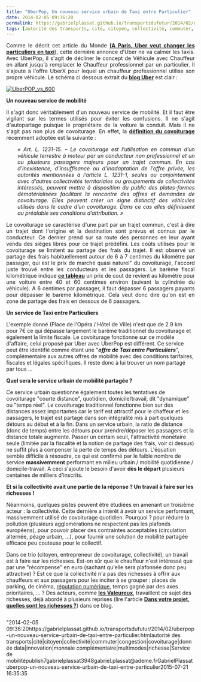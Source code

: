 ```yaml
---
title: "UberPop, Un nouveau service urbain de Taxi entre Particulier"
date: 2014-02-05 09:36:20
permalink: https://gabrielplassat.github.io/transportsdufutur/2014/02/uberpop-un-nouveau-service-urbain-de-taxi-entre-particulier.html
tags: [autorité des transports, cité, citoyen, collectivité, commuter, congestion, covoiturage, donnée data, innovation, monnaie complémentaire, multimodes, richesse, Service de mobilité]
---
```


<p style="text-align: justify">Comme le décrit cet article du Monde <a href="http://www.lemonde.fr/economie/article/2014/02/04/a-paris-uber-veut-changer-les-particuliers-en-taxis_4359694_3234.html" target="_blank"><strong>(A Paris, Uber veut changer les particuliers en taxi</strong></a>), cette dernière annonce d'Uber ne va calmer les taxis. Avec UberPop, il s'agit de décliner le concept de Véhicule avec Chauffeur en allant jusqu'à remplacer le Chauffeur professionnel par un particulier. Il s'ajoute à l'offre UberX pour lequel un chauffeur professionnel utilise son propre véhicule. Le schéma ci dessous extrait du <a href="http://blog.uber.com/uberPOP-covoiturage-urbain" target="_blank"><strong>blog Uber</strong></a> est clair : </p> <p style="text-align: justify"><a class="asset-img-link" href="https://gabrielplassat.github.io/transportsdufutur/wp-content/uploads/sites/6/old/6a0120a66d2ad4970b01a3fcb4eab7970b-pi.png"><img alt="UberPOP_vs_600" class="asset  asset-image at-xid-6a0120a66d2ad4970b01a3fcb4eab7970b img-responsive" src="/wp-content/uploads/sites/6/old/6a0120a66d2ad4970b01a3fcb4eab7970b-500wi.png" style="margin-left: auto;margin-right: auto" title="UberPOP_vs_600" /></a></p> <p style="text-align: justify"><strong>Un nouveau service de mobilité</strong></p> <p style="text-align: justify">Il s'agit donc véritablement d'un nouveau service de mobilité. Et il faut être vigilant sur les termes utilisés pour éviter les confusions. Il ne s'agit d'autopartage puisque le propriétaire de la voiture la conduit. Mais il ne s'agit pas non plus de covoiturage. En effet, la <a href="http://www.feduco.org/le-senat-adopte-une-definition-legale-du-covoiturage/" target="_blank"><strong>définition du covoiturage</strong></a> récemment adoptée est la suivante :</p>  <!--more-->  <p style="text-align: justify;padding-left: 30px"><em>« Art. L. 1231-15. – Le covoiturage est l’utilisation en commun d’un véhicule terrestre à moteur par un conducteur non professionnel et un ou plusieurs passagers majeurs pour un trajet commun. En cas d’inexistence, d’insuffisance ou d’inadaptation de l’offre privée, les autorités mentionnées à l’article L. 1231-1, seules ou conjointement avec d’autres collectivités territoriales ou groupements de collectivités intéressés, peuvent mettre à disposition du public des plates-formes dématérialisées facilitant la rencontre des offres et demandes de covoiturage. Elles peuvent créer un signe distinctif des véhicules utilisés dans le cadre d’un covoiturage. Dans ce cas elles définissent au préalable ses conditions d’attribution. »</em></p> <p style="text-align: justify">Le covoiturage se caractérise d'une part par un trajet commun, c'est à dire un trajet dont l'origine et la destination sont prévus et connus par le conducteur. Ce dernier prend sur sa route des personnes en leur ayant vendu des sièges libres pour ce trajet prédéfini. Les coûts utilisés pour le covoiturage se limitent au partage des frais du trajet. Il est observé un partage des frais habituellement autour de 6 à 7 centimes du kilomètre par passager, qui est le prix de marché quasi naturel" du covoiturage, l'accord juste trouvé entre les conducteurs et les passagers. Le barème fiscal kilométrique indique <a href="https://gabrielplassat.github.io/transportsdufutur/wp-content/uploads/sites/6/2014/02/baremekm.pdf"" target=""_blank""><strong>ce tableau</strong></a> un prix de cout de revient au kilomètre pour une voiture entre 40 et 60 centimes environ (suivant la cylindrée du véhicule). A 6 centimes par passager, il faut dépasser 6 passagers payants pour dépasser le barème kilométrique. Cela veut donc dire qu'on est en zone de partage des frais en dessous de 6 passagers.</p> <p style=""text-align: justify""><strong>Un service de Taxi entre Particuliers</strong></p> <p style=""text-align: justify"">L'exemple donné (Place de l'Opéra / Hôtel de Ville) n'est que de 2.9 km pour 7€ ce qui dépasse largement le barême traditionnel du covoiturage et également la limite fiscale. Le covoiturage fonctionne sur ce modèle d'affaire, celui proposé par Uber avec UberPop est différent. Ce service peut être identifié comme étant une "<strong><em>offre de Taxi entre Particuliers</em></strong>", complémentaire aux autres offres de mobilité avec des conditions tarifaires, fiscales et légales spécifiques. Il reste donc à lui trouver un nom partagé par tous ...</p> <p style=""text-align: justify""><strong>Quel sera le service urbain de mobilité partagée ?</strong></p> <p style=""text-align: justify"">Ce service urbain questionne également toutes les tentatives de covoiturage "courte distance", quotidien, domicile/travail, dit "dynamique" ou "temps réel". Le covoiturage traditionnel fonctionne bien sur des distances assez importantes car le tarif est attractif pour le chaffeur et les passagers, le trajet est partagé dans son intégralité mis à part quelques détours au début et à la fin. Dans un service urbain, la ratio de distance (donc de temps) entre les détours pour prendre/déposer les passagers et la distance totale augmente. Passer un certain seuil, l'attractivité monétaire seule (limitée par la fiscalité et la notion de partage des frais, voir ci dessus) ne suffit plus à compenser la perte de temps des détours. L'équation semble difficile à résoudre, ce qui est confirmé par le faible nombre de service <strong>massivemment</strong> performant en milieu urbain / mobilité quotidienne / domicile-travail. A ceci s'ajoute le besoin d'avoir <strong>dès le départ</strong> plusieurs centaines de milliers d'inscrits.</p> <p style=""text-align: justify""><strong>Et si la collectivité avait une partie de la réponse ? Un travail à faire sur les richesses !</strong></p> <p style=""text-align: justify"">Néanmoins, quelques pistes peuvent être étudiées en amenant un troisième acteur : la collectivité. Cette dernière a intérêt à avoir un service performant, massivemment utilisé de covoiturage quotidien. Pourquoi ? pour réduire la pollution (plusieurs agglomérations ne respectent pas les plafonds européens), pour pouvoir placer des contraintes acceptables (circulation alternée, péage urbain, ...), pour fournir une solution de mobilité partagée efficace peu couteuse pour le collectif.</p> <p style=""text-align: justify"">Dans ce trio (citoyen, entrepreneur de covoiturage, collectivité), un travail est à faire sur les richesses. Est-on sûr que le chauffeur n'est intéressé que par une "récompense" en euro (sachant qu'elle sera plafonnée donc peu attractive) ? Est ce que la collectivité n'a pas des richesses à offrir aux chauffeurs et aux passagers pour les inciter à se grouper : places de parking, de cinéma, <a href="https://gabrielplassat.github.io/transportsdufutur/2013/04/votre-reputation-numerique-sera-votre-monnaie-et-la-base-de-votre-implication-altruiste.html"" target=""_blank"">réputation numérique</a>, temps gagné par des axes prioritaires, ... ? Des acteurs, comme <a href=""http://www.valeureux.org/blog/ressources/de-valeureux/6-formes-de-richesses/"" target=""_blank""><strong>les Valeureux</strong></a>, travaillent ce sujet des richesses, déjà abordé à plusieurs reprises (lire l'article <a href="https://gabrielplassat.github.io/transportsdufutur/2013/05/quelles-sont-vos-vraies-richesses-.html"" target=""_blank""><strong>Dans votre projet, quelles sont les richesses ?</strong></a>) dans ce blog.</p> <p style=""text-align: justify""><a class=""asset-img-link"" href="https://gabrielplassat.github.io/transportsdufutur/wp-content/uploads/sites/6/old/6a0120a66d2ad4970b01a511647f05970c-pi.png""><img alt=""6-formes-de-richesses-et-leurs-usages-V3.1"" class=""asset  asset-image at-xid-6a0120a66d2ad4970b01a511647f05970c img-responsive"" src=""/wp-content/uploads/sites/6/old/6a0120a66d2ad4970b01a511647f05970c-500wi.png"" style=""margin-left: automargin-right: auto"" title=""6-formes-de-richesses-et-leurs-usages-V3.1"" /></a></p>"2014-02-05 09:36:20https://gabrielplassat.github.io/transportsdufutur/2014/02/uberpop-un-nouveau-service-urbain-de-taxi-entre-particulier.htmlautorité des transports|cité|citoyen|collectivité|commuter|congestion|covoiturage|donnée data|innovation|monnaie complémentaire|multimodes|richesse|Service de mobilitépublish7gabrielplassat3948gabriel.plassat@ademe.frGabrielPlassatuberpop-un-nouveau-service-urbain-de-taxi-entre-particulier2015-07-21 16:35:35
